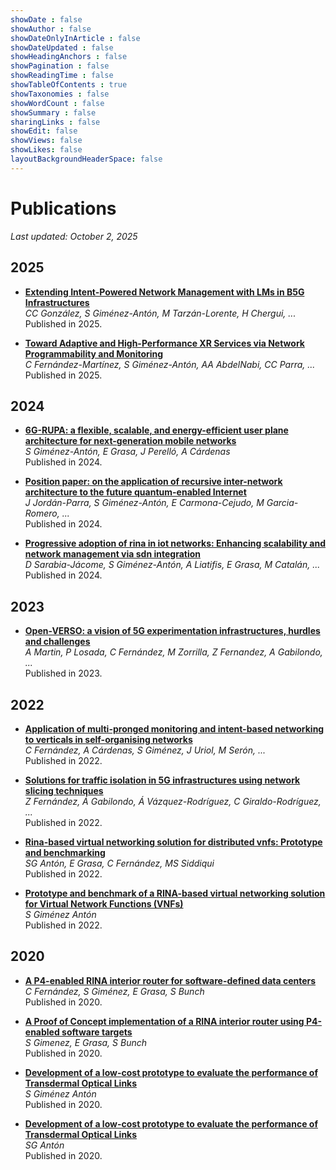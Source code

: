 ```yaml
---
showDate : false
showAuthor : false
showDateOnlyInArticle : false
showDateUpdated : false
showHeadingAnchors : false
showPagination : false
showReadingTime : false
showTableOfContents : true
showTaxonomies : false 
showWordCount : false
showSummary : false
sharingLinks : false
showEdit: false
showViews: false
showLikes: false
layoutBackgroundHeaderSpace: false
---
```


# Publications

*Last updated: October 2, 2025*


## 2025

- [**Extending Intent-Powered Network Management with LMs in B5G Infrastructures**](https://scholar.google.com/citations?view_op=view_citation&hl=en&user=o9sbhDUAAAAJ&sortby=pubdate&citation_for_view=o9sbhDUAAAAJ:ufrVoPGSRksC)  
  *CC González, S Giménez-Antón, M Tarzán-Lorente, H Chergui, ...*  
  Published in 2025.

- [**Toward Adaptive and High-Performance XR Services via Network Programmability and Monitoring**](https://scholar.google.com/citations?view_op=view_citation&hl=en&user=o9sbhDUAAAAJ&sortby=pubdate&citation_for_view=o9sbhDUAAAAJ:LkGwnXOMwfcC)  
  *C Fernández-Martínez, S Giménez-Antón, AA AbdelNabi, CC Parra, ...*  
  Published in 2025.


## 2024

- [**6G-RUPA: a flexible, scalable, and energy-efficient user plane architecture for next-generation mobile networks**](https://scholar.google.com/citations?view_op=view_citation&hl=en&user=o9sbhDUAAAAJ&sortby=pubdate&citation_for_view=o9sbhDUAAAAJ:YsMSGLbcyi4C)  
  *S Giménez-Antón, E Grasa, J Perelló, A Cárdenas*  
  Published in 2024.

- [**Position paper: on the application of recursive inter-network architecture to the future quantum-enabled Internet**](https://scholar.google.com/citations?view_op=view_citation&hl=en&user=o9sbhDUAAAAJ&sortby=pubdate&citation_for_view=o9sbhDUAAAAJ:eQOLeE2rZwMC)  
  *J Jordán-Parra, S Giménez-Antón, E Carmona-Cejudo, M Garcia-Romero, ...*  
  Published in 2024.

- [**Progressive adoption of rina in iot networks: Enhancing scalability and network management via sdn integration**](https://scholar.google.com/citations?view_op=view_citation&hl=en&user=o9sbhDUAAAAJ&sortby=pubdate&citation_for_view=o9sbhDUAAAAJ:W7OEmFMy1HYC)  
  *D Sarabia-Jácome, S Giménez-Antón, A Liatifis, E Grasa, M Catalán, ...*  
  Published in 2024.


## 2023

- [**Open-VERSO: a vision of 5G experimentation infrastructures, hurdles and challenges**](https://scholar.google.com/citations?view_op=view_citation&hl=en&user=o9sbhDUAAAAJ&sortby=pubdate&citation_for_view=o9sbhDUAAAAJ:Tyk-4Ss8FVUC)  
  *A Martin, P Losada, C Fernández, M Zorrilla, Z Fernandez, A Gabilondo, ...*  
  Published in 2023.


## 2022

- [**Application of multi-pronged monitoring and intent-based networking to verticals in self-organising networks**](https://scholar.google.com/citations?view_op=view_citation&hl=en&user=o9sbhDUAAAAJ&sortby=pubdate&citation_for_view=o9sbhDUAAAAJ:UeHWp8X0CEIC)  
  *C Fernández, A Cárdenas, S Giménez, J Uriol, M Serón, ...*  
  Published in 2022.

- [**Solutions for traffic isolation in 5G infrastructures using network slicing techniques**](https://scholar.google.com/citations?view_op=view_citation&hl=en&user=o9sbhDUAAAAJ&sortby=pubdate&citation_for_view=o9sbhDUAAAAJ:qjMakFHDy7sC)  
  *Z Fernández, Á Gabilondo, Á Vázquez-Rodríguez, C Giraldo-Rodríguez, ...*  
  Published in 2022.

- [**Rina-based virtual networking solution for distributed vnfs: Prototype and benchmarking**](https://scholar.google.com/citations?view_op=view_citation&hl=en&user=o9sbhDUAAAAJ&sortby=pubdate&citation_for_view=o9sbhDUAAAAJ:2osOgNQ5qMEC)  
  *SG Antón, E Grasa, C Fernández, MS Siddiqui*  
  Published in 2022.

- [**Prototype and benchmark of a RINA-based virtual networking solution for Virtual Network Functions (VNFs)**](https://scholar.google.com/citations?view_op=view_citation&hl=en&user=o9sbhDUAAAAJ&sortby=pubdate&citation_for_view=o9sbhDUAAAAJ:9yKSN-GCB0IC)  
  *S Giménez Antón*  
  Published in 2022.


## 2020

- [**A P4-enabled RINA interior router for software-defined data centers**](https://scholar.google.com/citations?view_op=view_citation&hl=en&user=o9sbhDUAAAAJ&sortby=pubdate&citation_for_view=o9sbhDUAAAAJ:u-x6o8ySG0sC)  
  *C Fernández, S Giménez, E Grasa, S Bunch*  
  Published in 2020.

- [**A Proof of Concept implementation of a RINA interior router using P4-enabled software targets**](https://scholar.google.com/citations?view_op=view_citation&hl=en&user=o9sbhDUAAAAJ&sortby=pubdate&citation_for_view=o9sbhDUAAAAJ:u5HHmVD_uO8C)  
  *S Gimenez, E Grasa, S Bunch*  
  Published in 2020.

- [**Development of a low-cost prototype to evaluate the performance of Transdermal Optical Links**](https://scholar.google.com/citations?view_op=view_citation&hl=en&user=o9sbhDUAAAAJ&sortby=pubdate&citation_for_view=o9sbhDUAAAAJ:_FxGoFyzp5QC)  
  *S Giménez Antón*  
  Published in 2020.

- [**Development of a low-cost prototype to evaluate the performance of Transdermal Optical Links**](https://scholar.google.com/citations?view_op=view_citation&hl=en&user=o9sbhDUAAAAJ&sortby=pubdate&citation_for_view=o9sbhDUAAAAJ:Y0pCki6q_DkC)  
  *SG Antón*  
  Published in 2020.

